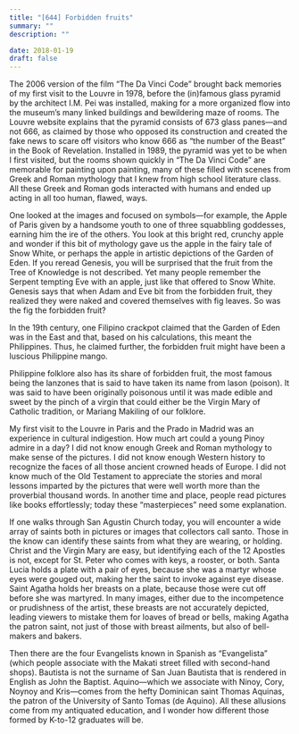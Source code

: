 ```yaml
---
title: "[644] Forbidden fruits"
summary: ""
description: ""

date: 2018-01-19
draft: false
---
```


The 2006 version of the film “The Da Vinci Code” brought back memories of my first visit to the Louvre in 1978, before the (in)famous glass pyramid by the architect I.M. Pei was installed, making for a more organized flow into the museum’s many linked buildings and bewildering maze of rooms. The Louvre website explains that the pyramid consists of 673 glass panes—and not 666, as claimed by those who opposed its construction and created the fake news to scare off visitors who know 666 as “the number of the Beast” in the Book of Revelation. Installed in 1989, the pyramid was yet to be when I first visited, but the rooms shown quickly in “The Da Vinci Code” are memorable for painting upon painting, many of these filled with scenes from Greek and Roman mythology that I knew from high school literature class. All these Greek and Roman gods interacted with humans and ended up acting in all too human, flawed, ways.

One looked at the images and focused on symbols—for example, the Apple of Paris given by a handsome youth to one of three squabbling goddesses, earning him the ire of the others. You look at this bright red, crunchy apple and wonder if this bit of mythology gave us the apple in the fairy tale of Snow White, or perhaps the apple in artistic depictions of the Garden of Eden. If you reread Genesis, you will be surprised that the fruit from the Tree of Knowledge is not described. Yet many people remember the Serpent tempting Eve with an apple, just like that offered to Snow White. Genesis says that when Adam and Eve bit from the forbidden fruit, they realized they were naked and covered themselves with fig leaves. So was the fig the forbidden fruit?

In the 19th century, one Filipino crackpot claimed that the Garden of Eden was in the East and that, based on his calculations, this meant the Philippines. Thus, he claimed further, the forbidden fruit might have been a luscious Philippine mango.

Philippine folklore also has its share of forbidden fruit, the most famous being the lanzones that is said to have taken its name from lason (poison). It was said to have been originally poisonous until it was made edible and sweet by the pinch of a virgin that could either be the Virgin Mary of Catholic tradition, or Mariang Makiling of our folklore.

My first visit to the Louvre in Paris and the Prado in Madrid was an experience in cultural indigestion. How much art could a young Pinoy admire in a day? I did not know enough Greek and Roman mythology to make sense of the pictures. I did not know enough Western history to recognize the faces of all those ancient crowned heads of Europe. I did not know much of the Old Testament to appreciate the stories and moral lessons imparted by the pictures that were well worth more than the proverbial thousand words. In another time and place, people read pictures like books effortlessly; today these “masterpieces” need some explanation.

If one walks through San Agustin Church today, you will encounter a wide array of saints both in pictures or images that collectors call santo. Those in the know can identify these saints from what they are wearing, or holding. Christ and the Virgin Mary are easy, but identifying each of the 12 Apostles is not, except for St. Peter who comes with keys, a rooster, or both. Santa Lucia holds a plate with a pair of eyes, because she was a martyr whose eyes were gouged out, making her the saint to invoke against eye disease. Saint Agatha holds her breasts on a plate, because those were cut off before she was martyred. In many images, either due to the incompetence or prudishness of the artist, these breasts are not accurately depicted, leading viewers to mistake them for loaves of bread or bells, making Agatha the patron saint, not just of those with breast ailments, but also of bell-makers and bakers.

Then there are the four Evangelists known in Spanish as “Evangelista” (which people associate with the Makati street filled with second-hand shops). Bautista is not the surname of San Juan Bautista that is rendered in English as John the Baptist. Aquino—which we associate with Ninoy, Cory, Noynoy and Kris—comes from the hefty Dominican saint Thomas Aquinas, the patron of the University of Santo Tomas (de Aquino). All these allusions come from my antiquated education, and I wonder how different those formed by K-to-12 graduates will be.
